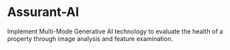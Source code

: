 # Assurant-AI
Implement Multi-Mode Generative AI technology to evaluate the health of a property through image analysis and feature examination.
